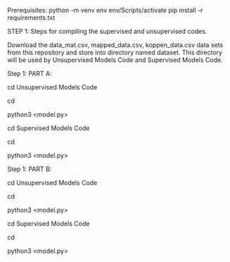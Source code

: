 Prerequisites:
python -m venv env
env/Scripts/activate
pip install -r requirements.txt

STEP 1: Steps for compiling the supervised and unsupervised codes.

Download the data_mat.csv, mapped_data.csv, koppen_data.csv data sets from this repository and store into directory named dataset. This directory will be used by Unsupervised Models Code and Supervised Models Code.

Step 1: PART A:

cd Unsupervised Models Code

cd <Directory with model name>

python3 <model.py> 

cd Supervised Models Code

cd <Directory with model name>

python3 <model.py>

Step 1: PART B:

cd Unsupervised Models Code

cd <Directory with model name>

python3 <model.py> 

cd Supervised Models Code

cd <Directory with model name>

python3 <model.py>